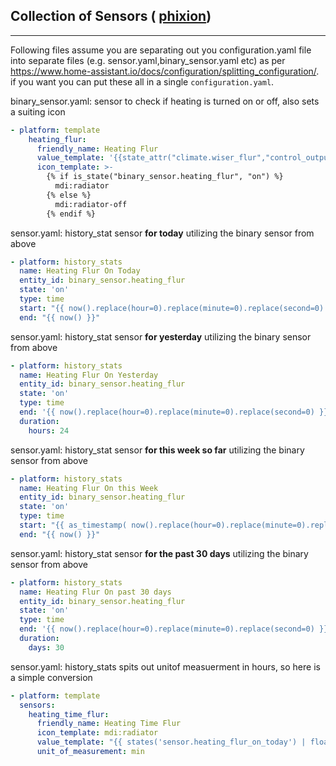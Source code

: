 ## Collection of Sensors ( **[phixion](https://github.com/phixion)**)

------

Following files assume you are separating out you configuration.yaml file into separate files (e.g. sensor.yaml,binary_sensor.yaml etc) as per https://www.home-assistant.io/docs/configuration/splitting_configuration/. if you want you can put these all in a single `configuration.yaml`.



binary_sensor.yaml: sensor to check if heating is turned on or off, also sets a suiting icon

```yaml
- platform: template
    heating_flur:
      friendly_name: Heating Flur
      value_template: '{{state_attr("climate.wiser_flur","control_output_state") == "On"}}'
      icon_template: >-
        {% if is_state("binary_sensor.heating_flur", "on") %}
          mdi:radiator
        {% else %}
          mdi:radiator-off
        {% endif %}
```

sensor.yaml: history_stat sensor **for today** utilizing the binary sensor from above

```yaml
- platform: history_stats
  name: Heating Flur On Today
  entity_id: binary_sensor.heating_flur
  state: 'on'
  type: time
  start: "{{ now().replace(hour=0).replace(minute=0).replace(second=0) }}"
  end: "{{ now() }}"
```

sensor.yaml: history_stat sensor **for yesterday** utilizing the binary sensor from above

```yaml
- platform: history_stats
  name: Heating Flur On Yesterday
  entity_id: binary_sensor.heating_flur
  state: 'on'
  type: time
  end: '{{ now().replace(hour=0).replace(minute=0).replace(second=0) }}'
  duration:
    hours: 24
```

sensor.yaml: history_stat sensor **for this week so far** utilizing the binary sensor from above

```yaml
- platform: history_stats
  name: Heating Flur On this Week
  entity_id: binary_sensor.heating_flur
  state: 'on'
  type: time
  start: "{{ as_timestamp( now().replace(hour=0).replace(minute=0).replace(second=0) ) - now().weekday() * 86400 }}"
  end: "{{ now() }}"
```

sensor.yaml: history_stat sensor **for the past 30 days** utilizing the binary sensor from above

```yaml
- platform: history_stats
  name: Heating Flur On past 30 days
  entity_id: binary_sensor.heating_flur
  state: 'on'
  type: time
  end: '{{ now().replace(hour=0).replace(minute=0).replace(second=0) }}'
  duration:
    days: 30
```

sensor.yaml: history_stats spits out unitof measuerment in hours, so here is a simple conversion

```yaml
- platform: template
  sensors:
    heating_time_flur:
      friendly_name: Heating Time Flur
      icon_template: mdi:radiator
      value_template: "{{ states('sensor.heating_flur_on_today') | float * 60 }}"
      unit_of_measurement: min
```